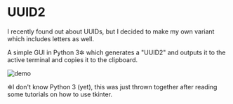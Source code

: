 # UUID2
I recently found out about UUIDs, but I decided to make my own variant which includes letters as well.

A simple GUI in Python 3✲ which generates a "UUID2" and outputs it to the active terminal and copies it to the clipboard.

![demo](https://i.imgur.com/ZBeUcJD.png)

✲I don't know Python 3 (yet), this was just thrown together after reading some tutorials on how to use tkinter.

